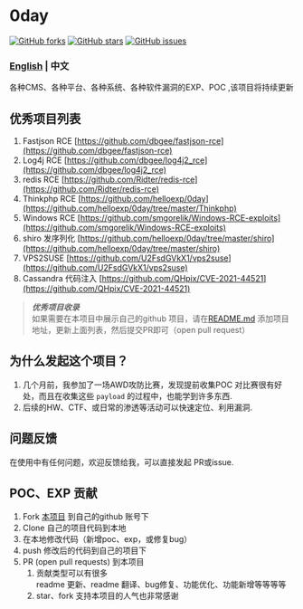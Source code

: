 # 0day
[![GitHub forks](https://img.shields.io/github/forks/helloexp/0day)](https://github.com/helloexp/0day/network) [![GitHub stars](https://img.shields.io/github/stars/helloexp/0day)](https://github.com/helloexp/0day/stargazers) [![GitHub issues](https://img.shields.io/github/issues/helloexp/0day)](https://github.com/helloexp/0day/issues)  
### [English](./README-en.md)    | 中文
各种CMS、各种平台、各种系统、各种软件漏洞的EXP、POC ,该项目将持续更新
## 优秀项目列表
1. Fastjson RCE [https://github.com/dbgee/fastjson-rce](https://github.com/dbgee/fastjson-rce)
2. Log4j RCE [https://github.com/dbgee/log4j2_rce](https://github.com/dbgee/log4j2_rce)
3. redis RCE [https://github.com/Ridter/redis-rce](https://github.com/Ridter/redis-rce)
4. Thinkphp RCE [https://github.com/helloexp/0day](https://github.com/helloexp/0day/tree/master/Thinkphp)
5. Windows RCE [https://github.com/smgorelik/Windows-RCE-exploits](https://github.com/smgorelik/Windows-RCE-exploits)
6. shiro 发序列化 [https://github.com/helloexp/0day/tree/master/shiro](https://github.com/helloexp/0day/tree/master/shiro)
7. VPS2SUSE [https://github.com/U2FsdGVkX1/vps2suse](https://github.com/U2FsdGVkX1/vps2suse)
8. Cassandra 代码注入 [https://github.com/QHpix/CVE-2021-44521](https://github.com/QHpix/CVE-2021-44521) 


> **_优秀项目收录_**  
> 如果需要在本项目中展示自己的github 项目，请在[README.md](https://github.com/helloexp/0day/edit/master/README.md) 添加项目地址，更新上面列表，然后提交PR即可（open pull request）


## 为什么发起这个项目？
1. 几个月前，我参加了一场AWD攻防比赛，发现提前收集POC 对比赛很有好处，而且在收集这些 `payload` 的过程中，也能学到许多东西.
2. 后续的HW、CTF、或日常的渗透等活动可以快速定位、利用漏洞.
## 问题反馈 
在使用中有任何问题，欢迎反馈给我，可以直接发起 PR或issue.
## POC、EXP 贡献
1. Fork [本项目](https://github.com/helloexp/0day) 到自己的github 账号下
2. Clone 自己的项目代码到本地
3. 在本地修改代码（新增poc、exp，或修复bug）
4. push 修改后的代码到自己的项目下
5. PR (open pull requests) 到本项目
    1. 贡献类型可以有很多  
    readme 更新、readme 翻译、bug修复、功能优化、功能新增等等等等
    2. star、fork 支持本项目的人气也非常感谢